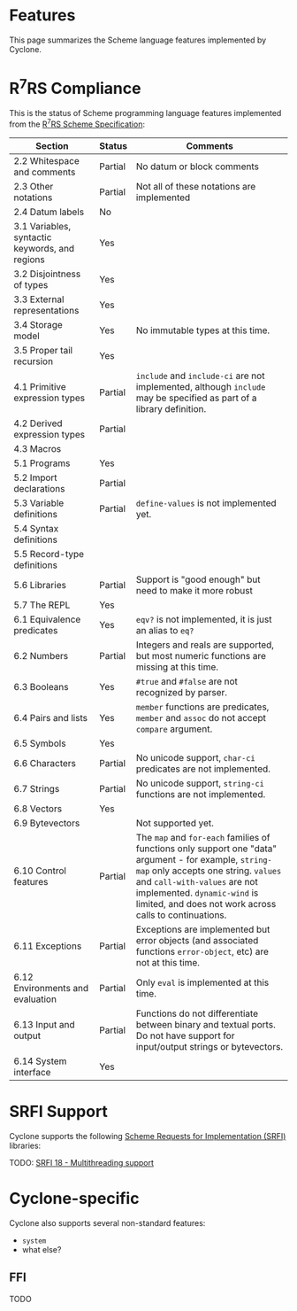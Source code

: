 # Features

This page summarizes the Scheme language features implemented by Cyclone.

# R<sup>7</sup>RS Compliance

This is the status of Scheme programming language features implemented from the [R<sup>7</sup>RS Scheme Specification](http://trac.sacrideo.us/wg/wiki):

Section | Status | Comments
------- | ------ | ---------
2.2 Whitespace and comments | Partial | No datum or block comments
2.3 Other notations | Partial |  Not all of these notations are implemented
2.4 Datum labels | No |
3.1 Variables, syntactic keywords, and regions | Yes |
3.2 Disjointness of types | Yes |
3.3 External representations | Yes |
3.4 Storage model | Yes | No immutable types at this time.
3.5 Proper tail recursion | Yes |
4.1 Primitive expression types | Partial | `include` and `include-ci` are not implemented, although `include` may be specified as part of a library definition.
4.2 Derived expression types | Partial |
4.3 Macros | |
5.1 Programs | Yes |
5.2 Import declarations | Partial |
5.3 Variable definitions | Partial | `define-values` is not implemented yet.
5.4 Syntax definitions | |
5.5 Record-type definitions | |
5.6 Libraries | Partial | Support is "good enough" but need to make it more robust
5.7 The REPL | Yes |
6.1 Equivalence predicates | Yes | `eqv?` is not implemented, it is just an alias to `eq?`
6.2 Numbers | Partial | Integers and reals are supported, but most numeric functions are missing at this time.
6.3 Booleans | Yes | `#true` and `#false` are not recognized by parser.
6.4 Pairs and lists | Yes | `member` functions are predicates, `member` and `assoc` do not accept `compare` argument.
6.5 Symbols | Yes |
6.6 Characters | Partial | No unicode support, `char-ci` predicates are not implemented.
6.7 Strings | Partial | No unicode support, `string-ci` functions are not implemented.
6.8 Vectors | Yes |
6.9 Bytevectors | | Not supported yet.
6.10 Control features | Partial | The `map` and `for-each` families of functions only support one "data" argument - for example, `string-map` only accepts one string. `values` and `call-with-values` are not implemented. `dynamic-wind` is limited, and does not work across calls to continuations.
6.11 Exceptions | Partial | Exceptions are implemented but error objects (and associated functions `error-object`, etc) are not at this time. 
6.12 Environments and evaluation | Partial | Only `eval` is implemented at this time.
6.13 Input and output | Partial | Functions do not differentiate between binary and textual ports. Do not have support for input/output strings or bytevectors.
6.14 System interface | Yes | 

# SRFI Support

Cyclone supports the following [Scheme Requests for Implementation (SRFI)](http://srfi.schemers.org/) libraries:

TODO: [SRFI 18 - Multithreading support](http://srfi.schemers.org/srfi-18/srfi-18.html)

# Cyclone-specific

Cyclone also supports several non-standard features:

- `system`
- what else?

## FFI

TODO
